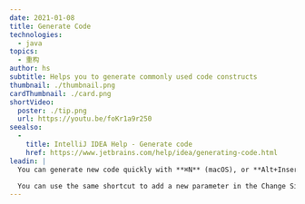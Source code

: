 ```yaml
---
date: 2021-01-08
title: Generate Code
technologies:
  - java
topics:
  - 重构
author: hs
subtitle: Helps you to generate commonly used code constructs
thumbnail: ./thumbnail.png
cardThumbnail: ./card.png
shortVideo:
  poster: ./tip.png
  url: https://youtu.be/foKr1a9r250
seealso:
  - 
    title: IntelliJ IDEA Help - Generate code
    href: https://www.jetbrains.com/help/idea/generating-code.html
leadin: |
  You can generate new code quickly with **⌘N** (macOS), or **Alt+Insert** (Windows/Linux). For example, you can generate commonly used methods for Java beans in this way.

  You can use the same shortcut to add a new parameter in the Change Signature dialog.
---
```


